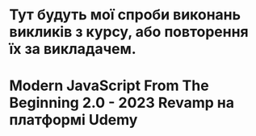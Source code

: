 # Тут будуть мої спроби виконань викликів з курсу, або повторення їх за викладачем.
# Modern JavaScript From The Beginning 2.0 - 2023 Revamp на платформі Udemy
